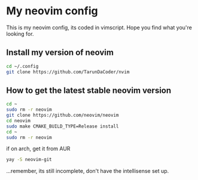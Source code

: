 # My neovim config

This is my neovim config, its coded in vimscript. Hope you find what you're looking for.

## Install my version of neovim
```bash
cd ~/.config
git clone https://github.com/TarunDaCoder/nvim
```

## How to get the latest stable neovim version
```bash
cd ~
sudo rm -r neovim
git clone https://github.com/neovim/neovim
cd neovim
sudo make CMAKE_BUILD_TYPE=Release install
cd ~
sudo rm -r neovim
```
if on arch, get it from AUR
```bash
yay -S neovim-git
```

...remember, its still incomplete, don't have the intellisense set up.
